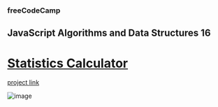 ### freeCodeCamp

## JavaScript Algorithms and Data Structures 16

# [Statistics Calculator](https://github.com/UniBreakfast/free-code-camp-javascript-algorithms-16-statistics-calc)

[project link](https://www.freecodecamp.org/learn/javascript-algorithms-and-data-structures-v8/learn-advanced-array-methods-by-building-a-statistics-calculator/step-1)

![image](https://github.com/user-attachments/assets/249c8dde-490f-4b54-9640-022ae534b63f)
